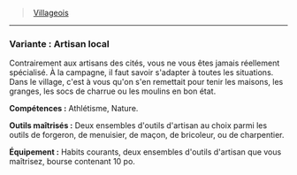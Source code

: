 ﻿---
!SubBackgroundItem
Abilities: Athlétisme, Nature.
MasteredTools: Deux ensembles d'outils d'artisan au choix parmi les outils de forgeron, de menuisier, de maçon, de bricoleur, ou de charpentier.
Equipment: Habits courants, deux ensembles d'outils d'artisan que vous maîtrisez, bourse contenant 10 po.
Id: background_villageois_hd.md#variante--artisan-local
ParentLink: background_villageois_hd.md#villageois
Name: 'Variante : Artisan local'
ParentName: Villageois
NameLevel: 3
Attributes: {}
---
> [Villageois](hd_background_villageois.md)

---

### Variante : Artisan local

Contrairement aux artisans des cités, vous ne vous êtes jamais réellement spécialisé. À la campagne, il faut savoir s'adapter à toutes les situations. Dans le village, c'est à vous qu'on s'en remettait pour tenir les maisons, les granges, les socs de charrue ou les moulins en bon état.

**Compétences :** Athlétisme, Nature.

**Outils maîtrisés :** Deux ensembles d'outils d'artisan au choix parmi les outils de forgeron, de menuisier, de maçon, de bricoleur, ou de charpentier.

**Équipement :** Habits courants, deux ensembles d'outils d'artisan que vous maîtrisez, bourse contenant 10 po.

